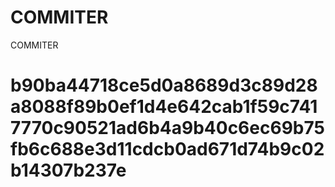 # COMMITER
COMMITER






# b90ba44718ce5d0a8689d3c89d28a8088f89b0ef1d4e642cab1f59c7417770c90521ad6b4a9b40c6ec69b75fb6c688e3d11cdcb0ad671d74b9c02b14307b237e
